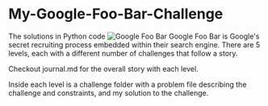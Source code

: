 # My-Google-Foo-Bar-Challenge
The solutions in Python code
![Google Foo Bar](https://user-images.githubusercontent.com/16706460/61797785-1a851480-adf6-11e9-91c1-73d89cc0ecaf.JPG)
Google Foo Bar is Google's secret recruiting process embedded within their search engine. There are 5 levels, each with a different number of challenges that follow a story.

Checkout journal.md for the overall story with each level.

Inside each level is a challenge folder with a problem file describing the challenge and constraints, and my solution to the challenge.
